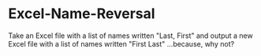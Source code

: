 # Excel-Name-Reversal
 Take an Excel file with a list of names written "Last, First" and output a new Excel file with a list of names written "First Last" ...because, why not?
